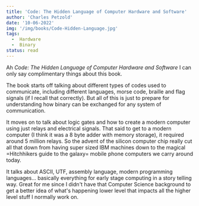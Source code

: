 ```yaml
---
title: 'Code: The Hidden Language of Computer Hardware and Software'
author: 'Charles Petzold'
date: '10-06-2022'
img: '/img/books/Code-Hidden-Language.jpg'
tags:
  -  Hardware
  -  Binary
status: read
---
```


Ah *Code: The Hidden Language of Computer Hardware and Software* I can only say complimentary things about this book.

The book starts off talking about different types of codes used to communicate, including different languages, morse code, braille and flag signals (if I recall that correctly). But all of this is just to prepare for understanding how binary can be exchanged for any system of communication.

It moves on to talk about logic gates and how to create a modern computer using just relays and electrical signals. That said to get to a modern computer (I think it was a 8 byte adder with memory storage), it required around 5 million relays. So the advent of the silicon computer chip really cut all that down from having super sized IBM machines down to the magical =Hitchhikers guide to the galaxy= mobile phone computers we carry around today.

It talks about ASCII, UTF, assembly language, modern programming languages... basically everything for early stage computing in a story telling way. Great for me since I didn't have that Computer Science background to get a better idea of what's happening lower level that impacts all the higher level stuff I normally work on.